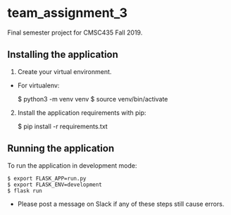 # team_assignment_3

Final semester project for CMSC435 Fall 2019.

## Installing the application

1. Create your virtual environment.

- For virtualenv:

    $ python3 -m venv venv
    $ source venv/bin/activate

2. Install the application requirements with pip:

    $ pip install -r requirements.txt

## Running the application

To run the application in development mode:

    $ export FLASK_APP=run.py
    $ export FLASK_ENV=development
    $ flask run

- Please post a message on Slack if any of these steps still cause errors.
